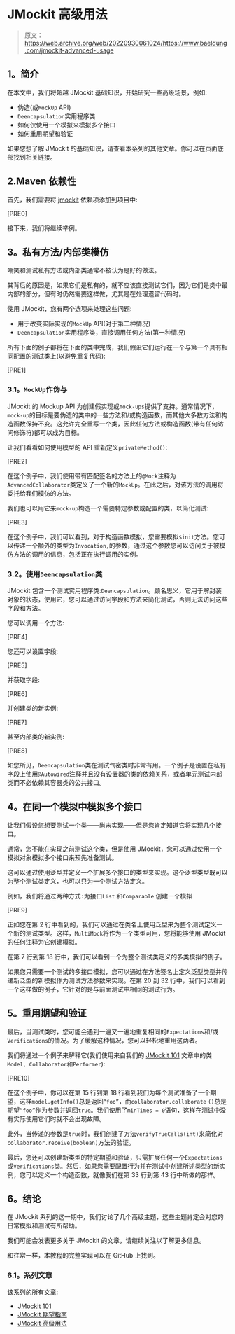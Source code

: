 # JMockit 高级用法

> 原文：<https://web.archive.org/web/20220930061024/https://www.baeldung.com/jmockit-advanced-usage>

## **1。简介**

在本文中，我们将超越 JMockit 基础知识，开始研究一些高级场景，例如:

*   伪造(或`MockUp` API)
*   `Deencapsulation`实用程序类
*   如何仅使用一个模拟来模拟多个接口
*   如何重用期望和验证

如果您想了解 JMockit 的基础知识，请查看本系列的其他文章。你可以在页面底部找到相关链接。

## 2.Maven 依赖性

首先，我们需要将 [jmockit](https://web.archive.org/web/20220807183407/https://search.maven.org/search?q=a:jmockit%20AND%20g:org.jmockit) 依赖项添加到项目中:

[PRE0]

接下来，我们将继续举例。

## **3。私有方法/内部类模仿**

嘲笑和测试私有方法或内部类通常不被认为是好的做法。

其背后的原因是，如果它们是私有的，就不应该直接测试它们，因为它们是类中最内部的部分，但有时仍然需要这样做，尤其是在处理遗留代码时。

使用 JMockit，您有两个选项来处理这些问题:

*   用于改变实际实现的`MockUp` API(对于第二种情况)
*   `Deencapsulation`实用程序类，直接调用任何方法(第一种情况)

所有下面的例子都将在下面的类中完成，我们假设它们运行在一个与第一个具有相同配置的测试类上(以避免重复代码):

[PRE1]

### **3.1。`MockUp`作伪与**

JMockit 的 Mockup API 为创建假实现或`mock-ups`提供了支持。通常情况下，`mock-up`的目标是要伪造的类中的一些方法和/或构造函数，而其他大多数方法和构造函数保持不变。这允许完全重写一个类，因此任何方法或构造函数(带有任何访问修饰符)都可以成为目标。

让我们看看如何使用模型的 API 重新定义`privateMethod()`:

[PRE2]

在这个例子中，我们使用带有匹配签名的方法上的`@Mock`注释为`AdvancedCollaborator`类定义了一个新的`MockUp`。在此之后，对该方法的调用将委托给我们模仿的方法。

我们也可以用它来`mock-up`构造一个需要特定参数或配置的类，以简化测试:

[PRE3]

在这个例子中，我们可以看到，对于构造函数模拟，您需要模拟`$init`方法。您可以传递一个额外的类型为`Invocation,`的参数，通过这个参数您可以访问关于被模仿方法的调用的信息，包括正在执行调用的实例。

### **3.2。使用`Deencapsulation`类**

JMockit 包含一个测试实用程序类:`Deencapsulation`。顾名思义，它用于解封装对象的状态，使用它，您可以通过访问字段和方法来简化测试，否则无法访问这些字段和方法。

您可以调用一个方法:

[PRE4]

您还可以设置字段:

[PRE5]

并获取字段:

[PRE6]

并创建类的新实例:

[PRE7]

甚至内部类的新实例:

[PRE8]

如您所见，`Deencapsulation`类在测试气密类时非常有用。一个例子是设置在私有字段上使用`@Autowired`注释并且没有设置器的类的依赖关系，或者单元测试内部类而不必依赖其容器类的公共接口。

## **4。在同一个模拟中模拟多个接口**

让我们假设您想要测试一个类——尚未实现——但是您肯定知道它将实现几个接口。

通常，您不能在实现之前测试这个类，但是使用 JMockit，您可以通过使用一个模拟对象模拟多个接口来预先准备测试。

这可以通过使用泛型并定义一个扩展多个接口的类型来实现。这个泛型类型既可以为整个测试类定义，也可以只为一个测试方法定义。

例如，我们将通过两种方式`:`为接口`List` 和`Comparable` 创建一个模拟

[PRE9]

正如您在第 2 行中看到的，我们可以通过在类名上使用泛型来为整个测试定义一个新的测试类型。这样，`MultiMock`将作为一个类型可用，您将能够使用 JMockit 的任何注释为它创建模拟。

在第 7 行到第 18 行中，我们可以看到一个为整个测试类定义的多类模拟的例子。

如果您只需要一个测试的多接口模拟，您可以通过在方法签名上定义泛型类型并传递新泛型的新模拟作为测试方法参数来实现。在第 20 到 32 行中，我们可以看到一个这样做的例子，它针对的是与前面测试中相同的测试行为。

## **5。重用期望和验证**

最后，当测试类时，您可能会遇到一遍又一遍地重复相同的`Expectations`和/或`Verifications`的情况。为了缓解这种情况，您可以轻松地重用这两者。

我们将通过一个例子来解释它(我们使用来自我们的 [JMockit 101](/web/20220807183407/https://www.baeldung.com/jmockit-101) 文章中的类`Model, Collaborator`和`Performer`):

[PRE10]

在这个例子中，你可以在第 15 行到第 18 行看到我们为每个测试准备了一个期望，这样`model.getInfo()`总是返回`“foo”`，而`collaborator.collaborate` `()`总是期望`“foo”`作为参数并返回`true`。我们使用了`minTimes = 0`语句，这样在测试中没有实际使用它们时就不会出现故障。

此外，当传递的参数是`true`时，我们创建了方法`verifyTrueCalls(int)`来简化对`collaborator.receive(boolean)`方法的验证。

最后，您还可以创建新类型的特定期望和验证，只需扩展任何一个`Expectations`或`Verifications`类。然后，如果您需要配置行为并在测试中创建所述类型的新实例，您可以定义一个构造函数，就像我们在第 33 行到第 43 行中所做的那样。

## **6。结论**

在 JMockit 系列的这一期中，我们讨论了几个高级主题，这些主题肯定会对您的日常模拟和测试有所帮助。

我们可能会发表更多关于 JMockit 的文章，请继续关注以了解更多信息。

和往常一样，本教程的完整实现可以在 GitHub 上找到。

### **6.1。系列文章**

该系列的所有文章:

*   [JMockit 101](/web/20220807183407/https://www.baeldung.com/jmockit-101)
*   [JMockit 期望指南](/web/20220807183407/https://www.baeldung.com/jmockit-expectations)
*   [JMockit 高级用法](/web/20220807183407/https://www.baeldung.com/jmockit-advanced-usage)